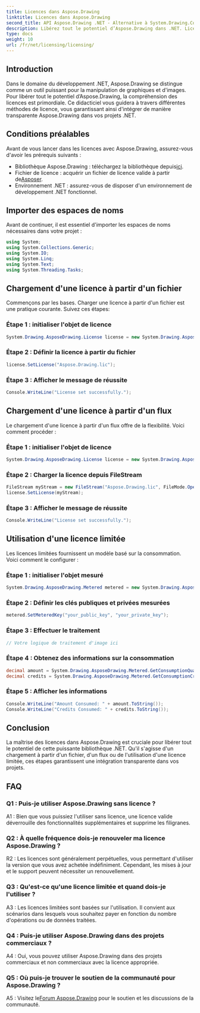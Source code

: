 ```yaml
---
title: Licences dans Aspose.Drawing
linktitle: Licences dans Aspose.Drawing
second_title: API Aspose.Drawing .NET - Alternative à System.Drawing.Common
description: Libérez tout le potentiel d’Aspose.Drawing dans .NET. Licence principale pour une intégration transparente. Téléchargez maintenant et améliorez vos graphiques et votre manipulation d'images.
type: docs
weight: 10
url: /fr/net/licensing/licensing/
---
```

## Introduction

Dans le domaine du développement .NET, Aspose.Drawing se distingue comme un outil puissant pour la manipulation de graphiques et d'images. Pour libérer tout le potentiel d’Aspose.Drawing, la compréhension des licences est primordiale. Ce didacticiel vous guidera à travers différentes méthodes de licence, vous garantissant ainsi d'intégrer de manière transparente Aspose.Drawing dans vos projets .NET.

## Conditions préalables

Avant de vous lancer dans les licences avec Aspose.Drawing, assurez-vous d'avoir les prérequis suivants :

-  Bibliothèque Aspose.Drawing : téléchargez la bibliothèque depuis[ici](https://releases.aspose.com/drawing/net/).
-  Fichier de licence : acquérir un fichier de licence valide à partir de[Asposer](https://purchase.aspose.com/buy).
- Environnement .NET : assurez-vous de disposer d'un environnement de développement .NET fonctionnel.

## Importer des espaces de noms

Avant de continuer, il est essentiel d'importer les espaces de noms nécessaires dans votre projet :

```csharp
using System;
using System.Collections.Generic;
using System.IO;
using System.Linq;
using System.Text;
using System.Threading.Tasks;
```

## Chargement d'une licence à partir d'un fichier

Commençons par les bases. Charger une licence à partir d'un fichier est une pratique courante. Suivez ces étapes:

### Étape 1 : initialiser l'objet de licence

```csharp
System.Drawing.AsposeDrawing.License license = new System.Drawing.AsposeDrawing.License();
```

### Étape 2 : Définir la licence à partir du fichier

```csharp
license.SetLicense("Aspose.Drawing.lic");
```

### Étape 3 : Afficher le message de réussite

```csharp
Console.WriteLine("License set successfully.");
```

## Chargement d'une licence à partir d'un flux

Le chargement d'une licence à partir d'un flux offre de la flexibilité. Voici comment procéder :

### Étape 1 : initialiser l'objet de licence

```csharp
System.Drawing.AsposeDrawing.License license = new System.Drawing.AsposeDrawing.License();
```

### Étape 2 : Charger la licence depuis FileStream

```csharp
FileStream myStream = new FileStream("Aspose.Drawing.lic", FileMode.Open);
license.SetLicense(myStream);
```

### Étape 3 : Afficher le message de réussite

```csharp
Console.WriteLine("License set successfully.");
```

## Utilisation d'une licence limitée

Les licences limitées fournissent un modèle basé sur la consommation. Voici comment le configurer :

### Étape 1 : initialiser l'objet mesuré

```csharp
System.Drawing.AsposeDrawing.Metered metered = new System.Drawing.AsposeDrawing.Metered();
```

### Étape 2 : Définir les clés publiques et privées mesurées

```csharp
metered.SetMeteredKey("your_public_key", "your_private_key");
```

### Étape 3 : Effectuer le traitement

```csharp
// Votre logique de traitement d'image ici
```

### Étape 4 : Obtenez des informations sur la consommation

```csharp
decimal amount = System.Drawing.AsposeDrawing.Metered.GetConsumptionQuantity();
decimal credits = System.Drawing.AsposeDrawing.Metered.GetConsumptionCredit();
```

### Étape 5 : Afficher les informations

```csharp
Console.WriteLine("Amount Consumed: " + amount.ToString());
Console.WriteLine("Credits Consumed: " + credits.ToString());
```

## Conclusion

La maîtrise des licences dans Aspose.Drawing est cruciale pour libérer tout le potentiel de cette puissante bibliothèque .NET. Qu'il s'agisse d'un chargement à partir d'un fichier, d'un flux ou de l'utilisation d'une licence limitée, ces étapes garantissent une intégration transparente dans vos projets.

## FAQ

### Q1 : Puis-je utiliser Aspose.Drawing sans licence ?

A1 : Bien que vous puissiez l'utiliser sans licence, une licence valide déverrouille des fonctionnalités supplémentaires et supprime les filigranes.

### Q2 : À quelle fréquence dois-je renouveler ma licence Aspose.Drawing ?

R2 : Les licences sont généralement perpétuelles, vous permettant d'utiliser la version que vous avez achetée indéfiniment. Cependant, les mises à jour et le support peuvent nécessiter un renouvellement.

### Q3 : Qu'est-ce qu'une licence limitée et quand dois-je l'utiliser ?

A3 : Les licences limitées sont basées sur l'utilisation. Il convient aux scénarios dans lesquels vous souhaitez payer en fonction du nombre d'opérations ou de données traitées.

### Q4 : Puis-je utiliser Aspose.Drawing dans des projets commerciaux ?

A4 : Oui, vous pouvez utiliser Aspose.Drawing dans des projets commerciaux et non commerciaux avec la licence appropriée.

### Q5 : Où puis-je trouver le soutien de la communauté pour Aspose.Drawing ?

 A5 : Visitez le[Forum Aspose.Drawing](https://forum.aspose.com/c/diagram/17) pour le soutien et les discussions de la communauté.